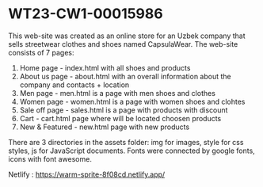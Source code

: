 # WT23-CW1-00015986

This web-site was created as an online store for an Uzbek company that sells streetwear clothes and shoes named CapsulaWear. 
The web-site consists of 7 pages:  <br>
  1) Home page - index.html with all shoes and products <br>
  2) About us page - about.html with an overall information about the company and contacts + location <br> 
  3) Men page - men.html is a page with men shoes and clothes <br>
  4) Women page - women.html is a page with women shoes and clohtes <br>
  5) Sale off page - sales.html is a page with products with discount <br>
  6) Cart - cart.html page where will be located choosen products <br>
  7) New & Featured - new.html page with new products <br>
  
There are 3 directories in the assets folder: img for images, style for css styles, js for JavaScript documents. Fonts were connected by google fonts, icons with font awesome. 


Netlify : https://warm-sprite-8f08cd.netlify.app/
